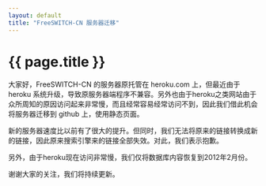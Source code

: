 ```yaml
---
layout: default
title: "FreeSWITCH-CN 服务器迁移"
---
```


# {{ page.title }} #

大家好，FreeSWITCH-CN 的服务器原托管在 heroku.com 上，但最近由于 heroku 系统升级，导致原服务器端程序不兼容。另外也由于heroku之类网站由于众所周知的原因访问起来非常慢，而且经常容易经常访问不到，因此我们借此机会将服务器迁移到 github 上，使用静态页面。

新的服务器速度比以前有了很大的提升。但同时，我们无法将原来的链接转换成新的链接，因此原来搜索引擎来的链接全部失效。对此，我们表示抱歉。

另外，由于heroku现在访问非常慢，我们仅将数据库内容恢复到2012年2月份。

谢谢大家的关注，我们将持续更新。
